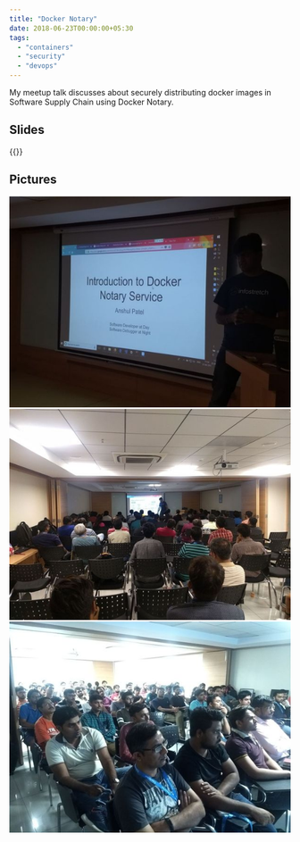 ```yaml
---
title: "Docker Notary"
date: 2018-06-23T00:00:00+05:30
tags:
  - "containers"
  - "security"
  - "devops"
---
```


<!-- markdownlint-disable-file MD033 -->

My meetup talk discusses about securely distributing docker images
in Software Supply Chain using Docker Notary.

<!--more-->

## Slides

{{<slideshare eJ3n9q1bdOVh0T>}}

## Pictures

![notary_sterlite_tech_1](/meetup_pics/notary_sterlite_tech_1.jpeg)
![notary_sterlite_tech_2](/meetup_pics/notary_sterlite_tech_2.jpeg)
![notary_sterlite_tech_3](/meetup_pics/notary_sterlite_tech_3.jpeg)
